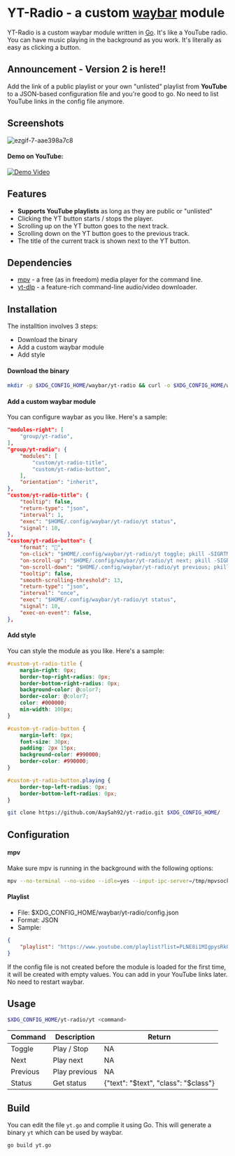 # YT-Radio - a custom [waybar](https://github.com/Alexays/Waybar/wiki) module

YT-Radio is a custom waybar module written in [Go](https://go.dev/). It's like a YouTube radio. You can have music playing in the background as you work. It's literally as easy as clicking  a button.

## Announcement - Version 2 is here!!

Add the link of a public playlist or your own "unlisted" playlist from **YouTube** to a JSON-based configuration file and you're good to go.
No need to list YouTube links in the config file anymore.

## Screenshots

![ezgif-7-aae398a7c8](https://github.com/AaySah92/yt-radio/assets/26904734/40d55d63-2bcf-415c-9158-fd971e07ef48)

#### Demo on YouTube:

[![Demo Video](https://img.youtube.com/vi/XWXR4vf2Xng/0.jpg)](https://www.youtube.com/watch?v=XWXR4vf2Xng)

## Features

- **Supports YouTube playlists** as long as they are public or "unlisted"
- Clicking the YT button starts / stops the player.
- Scrolling up on the YT button goes to the next track.
- Scrolling down on the YT button goes to the previous track.
- The title of the current track is shown next to the YT button.

## Dependencies
- [mpv](https://mpv.io/installation/) - a free (as in freedom) media player for the command line.
- [yt-dlp](https://github.com/yt-dlp/yt-dlp) - a feature-rich command-line audio/video downloader.

## Installation
The installtion involves 3 steps:
- Download the binary
- Add a custom waybar module
- Add style

#### Download the binary
```bash
mkdir -p $XDG_CONFIG_HOME/waybar/yt-radio && curl -o $XDG_CONFIG_HOME/waybar/yt-radio/yt -L https://raw.githubusercontent.com/AaySah92/yt-radio/main/yt 
```

#### Add a custom waybar module
You can configure waybar as you like.
Here's a sample:
```json
"modules-right": [
    "group/yt-radio",
],
"group/yt-radio": {
    "modules": [
        "custom/yt-radio-title",
        "custom/yt-radio-button",
    ],
    "orientation": "inherit",
},
"custom/yt-radio-title": {
    "tooltip": false,
    "return-type": "json",
    "interval": 1,
    "exec": "$HOME/.config/waybar/yt-radio/yt status",
    "signal": 10,
},
"custom/yt-radio-button": {
    "format": "",
    "on-click": "$HOME/.config/waybar/yt-radio/yt toggle; pkill -SIGRTMIN+10 waybar",
    "on-scroll-up": "$HOME/.config/waybar/yt-radio/yt next; pkill -SIGRTMIN+10 waybar",
    "on-scroll-down": "$HOME/.config/waybar/yt-radio/yt previous; pkill -SIGRTMIN+10 waybar",
    "tooltip": false,
    "smooth-scrolling-threshold": 13,
    "return-type": "json",
    "interval": "once",
    "exec": "$HOME/.config/waybar/yt-radio/yt status",
    "signal": 10,
    "exec-on-event": false,
},

```

#### Add style
You can style the module as you like. Here's a sample:
```css
#custom-yt-radio-title {
    margin-right: 0px;
    border-top-right-radius: 0px;
    border-bottom-right-radius: 0px;
    background-color: @color7;
    border-color: @color7;
    color: #000000;
    min-width: 100px;
}

#custom-yt-radio-button {
    margin-left: 0px;
    font-size: 30px;
    padding: 2px 15px;
    background-color: #990000; 
    border-color: #990000;
}

#custom-yt-radio-button.playing {
    border-top-left-radius: 0px;
    border-bottom-left-radius: 0px;
}

```

```bash
git clone https://github.com/AaySah92/yt-radio.git $XDG_CONFIG_HOME/
```
    
## Configuration

#### mpv
Make sure mpv is running in the background with the following options:
```bash
mpv --no-terminal --no-video --idle=yes --input-ipc-server=/tmp/mpvsocket
```

#### Playlist
- File: $XDG_CONFIG_HOME/waybar/yt-radio/config.json
- Format: JSON
- Sample: 
```json
{
	"playlist": "https://www.youtube.com/playlist?list=PLNE8i1MIgpysRkOTrfqy1Isn2vShcX4gH"
}

```
If the config file is not created before the module is loaded for the first time, it will be created with empty values. You can add in your YouTube links later. No need to restart waybar.
## Usage

```bash
$XDG_CONFIG_HOME/yt-radio/yt <command>
```

| Command	| Description	| Return	|
| -------	| -----------	| ------	|
| Toggle	| Play / Stop	| NA		|
| Next		| Play next		| NA		|
| Previous	| Play previous	| NA		|
| Status	| Get status	| {"text": "$text", "class": "$class"}	|

## Build
You can edit the file `yt.go` and complie it using Go. This will generate a binary `yt` which can be used by waybar.
```bash
go build yt.go
```

